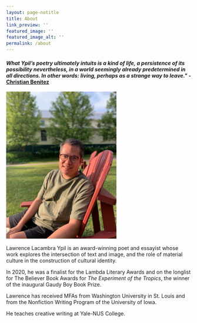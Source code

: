 ```yaml
---
layout: page-notitle
title: About
link_preview: ''
featured_image: ''
featured_image_alt: ''
permalink: /about
---
```


#### *What Ypil’s poetry ultimately intuits is a kind of life, a persistence of its possibility nevertheless, in a world seemingly already predetermined in all directions. In other words: living, perhaps as a strange way to leave."* - [Christian Benitez](https://www.poetry.sg/lawrence-ypil-intro)

<img src="/assets/images/main.jpg"
 alt="Lawrence Ypil. Photograph of a middle aged man smiling at the camera. He is seated outdoors in a garden."
 width="300px" />

Lawrence Lacambra Ypil is an award-winning poet and essayist whose work explores the intersection of text and image, and the role of material culture in the construction of cultural identity.

In 2020, he was a finalist for the Lambda Literary Awards and on the longlist for The Believer Book Awards for *The Experiment of the Tropics*, the winner of the inaugural Gaudy Boy Book Prize.

Lawrence has received MFAs from Washington University in St. Louis and from the Nonfiction Writing Program of the University of Iowa.

He teaches creative writing at Yale-NUS College.
